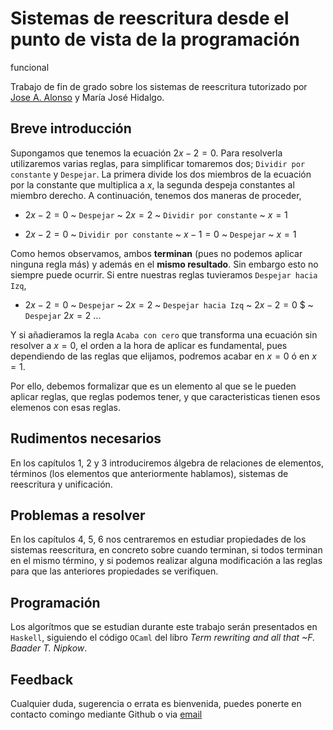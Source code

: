 # Sistemas de reescritura desde el punto de vista de la programación
  funcional

Trabajo de fin de grado sobre los sistemas de reescritura tutorizado
por [Jose A. Alonso](https://twitter.com/Jose_A_Alonso) y María José
Hidalgo.

## Breve introducción

Supongamos que tenemos la ecuación $2x - 2 = 0$. Para resolverla
utilizaremos varias reglas, para simplificar tomaremos dos; `Dividir
por constante` y `Despejar`. La primera divide los dos miembros de la
ecuación por la constante que multiplica a $x$, la segunda despeja
constantes al miembro derecho. A continuación, tenemos dos maneras de
proceder,

+ $2x - 2 = 0$ ~ `Despejar` ~ $2x = 2$ ~ `Dividir por constante` ~ $x
= 1$

+ $2x - 2 = 0$ ~ `Dividir por constante` ~ $x - 1 = 0$ ~ `Despejar` ~
$x = 1$

Como hemos observamos, ambos **terminan** (pues no podemos aplicar
ninguna regla más) y además en el **mismo resultado**. Sin embargo
esto no siempre puede ocurrir. Si entre nuestras reglas tuvieramos
`Despejar hacia Izq`,

+ $2x - 2 = 0$ ~ `Despejar` ~ $2x = 2$ ~ `Despejar hacia Izq` ~ $2x -
2 = 0$ $ ~ `Despejar` $2x = 2$ ...

Y si añadieramos la regla `Acaba con cero` que transforma una ecuación
sin resolver a $x= 0$, el orden a la hora de aplicar es fundamental,
pues dependiendo de las reglas que elijamos, podremos acabar en $x =
0$ ó en $x = 1$.

Por ello, debemos formalizar que es un elemento al que se le pueden
aplicar reglas, que reglas podemos tener, y que caracteristicas tienen
esos elemenos con esas reglas.

## Rudimentos necesarios

En los capítulos 1, 2 y 3 introduciremos álgebra de relaciones de
elementos, términos (los elementos que anteriormente hablamos),
sistemas de reescritura y unificación.

## Problemas a resolver

En los capítulos 4, 5, 6 nos centraremos en estudiar propiedades de
los sistemas reescritura, en concreto sobre cuando terminan, si todos
terminan en el mismo término, y si podemos realizar alguna
modificación a las reglas para que las anteriores propiedades se
verifiquen.

## Programación

Los algorítmos que se estudian durante este trabajo serán presentados
en `Haskell`, siguiendo el código `OCaml` del libro *Term rewriting
and all that ~F. Baader T. Nipkow*.

## Feedback

Cualquier duda, sugerencia o errata es bienvenida, puedes ponerte en contacto comingo mediante Github o via [email](mailto:youremailaddress)